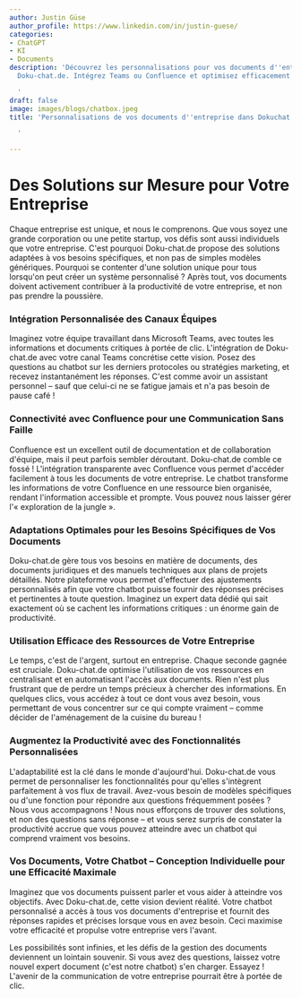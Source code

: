 ```yaml
---
author: Justin Güse
author_profile: https://www.linkedin.com/in/justin-guese/
categories:
- ChatGPT
- KI
- Documents
description: 'Découvrez les personnalisations pour vos documents d''entreprise sur
  Doku-chat.de. Intégrez Teams ou Confluence et optimisez efficacement votre communication!

  '
draft: false
image: images/blogs/chatbox.jpeg
title: 'Personnalisations de vos documents d''entreprise dans Dokuchat.de

  '

---
```

# Des Solutions sur Mesure pour Votre Entreprise

Chaque entreprise est unique, et nous le comprenons.  Que vous soyez une grande corporation ou une petite startup, vos défis sont aussi individuels que votre entreprise.  C'est pourquoi Doku-chat.de propose des solutions adaptées à vos besoins spécifiques, et non pas de simples modèles génériques.  Pourquoi se contenter d'une solution unique pour tous lorsqu'on peut créer un système personnalisé ? Après tout, vos documents doivent activement contribuer à la productivité de votre entreprise, et non pas prendre la poussière.

### Intégration Personnalisée des Canaux Équipes

Imaginez votre équipe travaillant dans Microsoft Teams, avec toutes les informations et documents critiques à portée de clic.  L'intégration de Doku-chat.de avec votre canal Teams concrétise cette vision. Posez des questions au chatbot sur les derniers protocoles ou stratégies marketing, et recevez instantanément les réponses. C'est comme avoir un assistant personnel – sauf que celui-ci ne se fatigue jamais et n'a pas besoin de pause café !

### Connectivité avec Confluence pour une Communication Sans Faille

Confluence est un excellent outil de documentation et de collaboration d'équipe, mais il peut parfois sembler déroutant.  Doku-chat.de comble ce fossé !  L'intégration transparente avec Confluence vous permet d'accéder facilement à tous les documents de votre entreprise. Le chatbot transforme les informations de votre Confluence en une ressource bien organisée, rendant l'information accessible et prompte. Vous pouvez nous laisser gérer l'« exploration de la jungle ».

### Adaptations Optimales pour les Besoins Spécifiques de Vos Documents

Doku-chat.de gère tous vos besoins en matière de documents, des documents juridiques et des manuels techniques aux plans de projets détaillés. Notre plateforme vous permet d'effectuer des ajustements personnalisés afin que votre chatbot puisse fournir des réponses précises et pertinentes à toute question. Imaginez un expert data dédié qui sait exactement où se cachent les informations critiques : un énorme gain de productivité.

### Utilisation Efficace des Ressources de Votre Entreprise

Le temps, c'est de l'argent, surtout en entreprise. Chaque seconde gagnée est cruciale. Doku-chat.de optimise l'utilisation de vos ressources en centralisant et en automatisant l'accès aux documents. Rien n'est plus frustrant que de perdre un temps précieux à chercher des informations. En quelques clics, vous accédez à tout ce dont vous avez besoin, vous permettant de vous concentrer sur ce qui compte vraiment – comme décider de l'aménagement de la cuisine du bureau !

### Augmentez la Productivité avec des Fonctionnalités Personnalisées

L'adaptabilité est la clé dans le monde d'aujourd'hui. Doku-chat.de vous permet de personnaliser les fonctionnalités pour qu'elles s'intègrent parfaitement à vos flux de travail. Avez-vous besoin de modèles spécifiques ou d'une fonction pour répondre aux questions fréquemment posées ? Nous vous accompagnons ! Nous nous efforçons de trouver des solutions, et non des questions sans réponse – et vous serez surpris de constater la productivité accrue que vous pouvez atteindre avec un chatbot qui comprend vraiment vos besoins.

### Vos Documents, Votre Chatbot – Conception Individuelle pour une Efficacité Maximale

Imaginez que vos documents puissent parler et vous aider à atteindre vos objectifs.  Avec Doku-chat.de, cette vision devient réalité. Votre chatbot personnalisé a accès à tous vos documents d'entreprise et fournit des réponses rapides et précises lorsque vous en avez besoin.  Ceci maximise votre efficacité et propulse votre entreprise vers l'avant.

Les possibilités sont infinies, et les défis de la gestion des documents deviennent un lointain souvenir.  Si vous avez des questions, laissez votre nouvel expert document (c'est notre chatbot) s'en charger. Essayez ! L'avenir de la communication de votre entreprise pourrait être à portée de clic.
